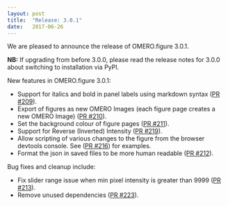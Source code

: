 ```yaml
---
layout: post
title:  "Release: 3.0.1"
date:   2017-06-26
---
```


We are pleased to announce the release of OMERO.figure 3.0.1.

**NB:**  If upgrading from before 3.0.0, please read the release notes for 3.0.0 about
switching to installation via PyPI.

New features in OMERO.figure 3.0.1:

 - Support for italics and bold in panel labels using markdown syntax ([PR #209](https://github.com/ome/omero-figure/pull/209)).
 - Export of figures as new OMERO Images (each figure page creates a new OMERO Image) ([PR #210](https://github.com/ome/omero-figure/pull/210)).
 - Set the background colour of figure pages ([PR #211](https://github.com/ome/omero-figure/pull/211)).
 - Support for Reverse (Inverted) Intensity ([PR #219](https://github.com/ome/omero-figure/pull/219)).
 - Allow scripting of various changes to the figure from the browser devtools console. See ([PR #216](https://github.com/ome/omero-figure/pull/216)) for examples.
 - Format the json in saved files to be more human readable ([PR #212](https://github.com/ome/omero-figure/pull/212)).

Bug fixes and cleanup include:

 - Fix slider range issue when min pixel intensity is greater than 9999 ([PR #213](https://github.com/ome/omero-figure/pull/213)).
 - Remove unused dependencies ([PR #223](https://github.com/ome/omero-figure/pull/223)).

